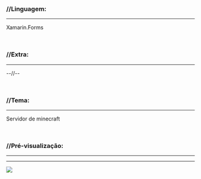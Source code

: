 <h3><strong>//Linguagem:</strong></h3>
<hr />
<p>Xamarin.Forms</p>

<br />
<h3><strong>//Extra:</strong></h3>
<hr />
<p>--//--</p>

<br />
<h3><strong>//Tema:</strong></h3>
<hr />
<p>Servidor de minecraft</p>

<br />
<h3><strong>//Pré-visualização:</strong></h3>
<hr />
<hr />
<img src="https://i.ibb.co/f1pJhkr/App1.jpg"/>
